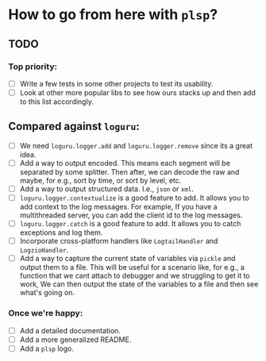 # How to go from here with `plsp`?

## TODO

### Top priority:

- [ ] Write a few tests in some other projects to test its usability.
- [ ] Look at other more popular libs to see how ours stacks up and then add to this list accordingly.

## Compared against `loguru`:

- [ ] We need `loguru.logger.add` and `loguru.logger.remove` since its a great idea.
- [ ] Add a way to output encoded. This means each segment will be separated by some splitter. Then after, we can decode the
        raw and maybe, for e.g., sort by time, or sort by level, etc.
- [ ] Add a way to output structured data. I.e., `json` or `xml`.
- [ ] `loguru.logger.contextualize` is a good feature to add. It allows you to add context to the log messages. For example,
        If you have a multithreaded server, you can add the client id to the log messages.
- [ ] `loguru.logger.catch` is a good feature to add. It allows you to catch exceptions and log them.
- [ ] Incorporate cross-platform handlers like `LogtailHandler` and `LogzioHandler`.
- [ ] Add a way to capture the current state of variables via `pickle` and output them to a file. This will be useful for
        a scenario like, for e.g., a function that we cant attach to debugger and we struggling to get it to work,
        We can then output the state of the variables to a file and then see what's going on.

### Once we're happy:

- [ ] Add a detailed documentation.
- [ ] Add a more generalized README.
- [ ] Add a `plsp` logo.
